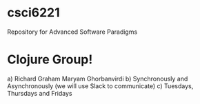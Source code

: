 # csci6221
Repository for Advanced Software Paradigms

# Clojure Group!

a)
Richard Graham
Maryam Ghorbanvirdi
b)
Synchronously and Asynchronously (we will use Slack to communicate)
c)
Tuesdays, Thursdays and Fridays
